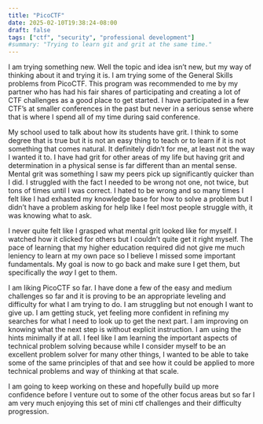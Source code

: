 ```yaml
---
title: "PicoCTF"
date: 2025-02-10T19:38:24-08:00
draft: false
tags: ["ctf", "security", "professional development"]
#summary: "Trying to learn git and grit at the same time."
---
```


I am trying something new. Well the topic and idea isn’t new, but my way of thinking about it and trying it is. I am trying some of the General Skills problems from PicoCTF. This program was recommended to me by my partner who has had his fair shares of participating and creating a lot of CTF challenges as a good place to get started. I have participated in a few CTF’s at smaller conferences in the past but never in a serious sense where that is where I spend all of my time during said conference. 

My school used to talk about how its students have grit. I think to some degree that is true but it is not an easy thing to teach or to learn if it is not something that comes natural. It definitely didn’t for me, at least not the way I wanted it to. I have had grit for other areas of my life but having grit and determination in a physical sense is far different than an mental sense. Mental grit was something I saw my peers pick up significantly quicker than I did. I struggled with the fact I needed to be wrong not one, not twice, but tons of times until I was correct. I hated to be wrong and so many times I felt like I had exhasted my knowledge base for how to solve a problem but I didn’t have a problem asking for help like I feel most people struggle with, it was knowing what to ask. 

I never quite felt like I grasped what mental grit looked like for myself. I watched how it clicked for others but I couldn’t quite get it right myself. The pace of learning that my higher education required did not give me much leniency to learn at my own pace so I believe I missed some important fundamentals. My goal is now to go back and make sure I get them, but specifically the *way*  I get to them. 

I am liking PicoCTF so far. I have done a few of the easy and medium challenges so far and it is proving to be an appropriate leveling and difficulty for what I am trying to do. I am struggling but not enough I want to give up. I am getting stuck, yet feeling more confident in refining my searches for what I need to look up to get the next part. I am improving on knowing what the next step is without explicit instruction. I am using the hints minimally if at all. I feel like I am learning the important aspects of technical problem solving because while I consider myself to be an excellent problem solver for many other things, I wanted to be able to take some of the same principles of that and see how it could be applied to more technical problems and way of thinking at that scale. 

I am going to keep working on these and hopefully build up more confidence before I venture out to some of the other focus areas but so far I am very much enjoying this set of mini ctf challenges and their difficulty progression.